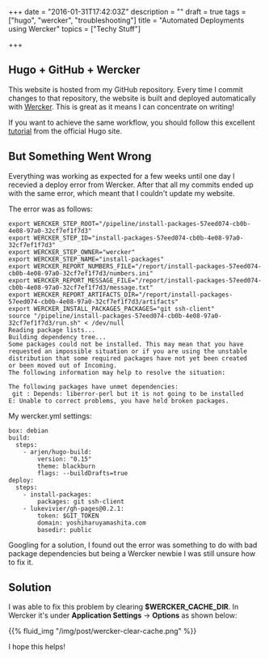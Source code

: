+++
date = "2016-01-31T17:42:03Z"
description = ""
draft = true
tags = ["hugo", "wercker", "troubleshooting"]
title = "Automated Deployments using Wercker"
topics = ["Techy Stuff"]

+++

## Hugo + GitHub + Wercker

This website is hosted from my GitHub repository. Every time I commit changes to that repository, the website is built and deployed automatically with [Wercker](//wercker.com/). This is great as it means I can concentrate on writing!

If you want to achieve the same workflow, you should follow this excellent [tutorial](//gohugo.io/tutorials/automated-deployments/) from the official Hugo site.

## But Something Went Wrong

Everything was working as expected for a few weeks until one day I recevied a deploy error from Wercker. After that all my commits ended up with the same error, which meant that I couldn't update my website.

The error was as follows: 

```
export WERCKER_STEP_ROOT="/pipeline/install-packages-57eed074-cb0b-4e08-97a0-32cf7ef1f7d3"
export WERCKER_STEP_ID="install-packages-57eed074-cb0b-4e08-97a0-32cf7ef1f7d3"
export WERCKER_STEP_OWNER="wercker"
export WERCKER_STEP_NAME="install-packages"
export WERCKER_REPORT_NUMBERS_FILE="/report/install-packages-57eed074-cb0b-4e08-97a0-32cf7ef1f7d3/numbers.ini"
export WERCKER_REPORT_MESSAGE_FILE="/report/install-packages-57eed074-cb0b-4e08-97a0-32cf7ef1f7d3/message.txt"
export WERCKER_REPORT_ARTIFACTS_DIR="/report/install-packages-57eed074-cb0b-4e08-97a0-32cf7ef1f7d3/artifacts"
export WERCKER_INSTALL_PACKAGES_PACKAGES="git ssh-client"
source "/pipeline/install-packages-57eed074-cb0b-4e08-97a0-32cf7ef1f7d3/run.sh" < /dev/null
Reading package lists...
Building dependency tree...
Some packages could not be installed. This may mean that you have
requested an impossible situation or if you are using the unstable
distribution that some required packages have not yet been created
or been moved out of Incoming.
The following information may help to resolve the situation:

The following packages have unmet dependencies:
 git : Depends: liberror-perl but it is not going to be installed
E: Unable to correct problems, you have held broken packages.
```

My wercker.yml settings:

```
box: debian
build:
  steps:
    - arjen/hugo-build:
        version: "0.15"
        theme: blackburn
        flags: --buildDrafts=true
deploy:
  steps:
    - install-packages:
        packages: git ssh-client
    - lukevivier/gh-pages@0.2.1:
        token: $GIT_TOKEN
        domain: yoshiharuyamashita.com
        basedir: public
```

Googling for a solution, I found out the error was something to do with bad package dependencies but being a Wercker newbie I was still unsure how to fix it.

## Solution
 
 I was able to fix this problem by clearing **$WERCKER_CACHE_DIR**. In Wercker it's under **Application Settings** -> **Options** as shown below:
 
{{% fluid_img "/img/post/wercker-clear-cache.png" %}}

I hope this helps!

